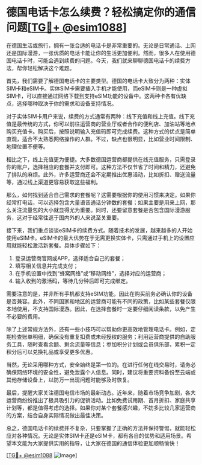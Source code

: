 # 德国电话卡怎么续费？轻松搞定你的通信问题[[TG💪+ @esim1088](https://t.me/s/esim1088)]

在德国生活或旅行，拥有一张合适的电话卡是非常重要的。无论是日常通话、上网还是国际漫游，一张优质的电话卡能让你的生活更加便利。然而，很多人在使用德国电话卡时，可能会遇到续费的问题。今天，我们就来聊聊德国电话卡的续费方法，帮你轻松解决这个难题。

首先，我们需要了解德国电话卡的主要类型。德国的电话卡大致分为两种：实体SIM卡和eSIM卡。实体SIM卡需要插入手机才能使用，而eSIM卡则是一种虚拟SIM卡，可以直接通过网络下载到支持eSIM功能的设备中。这两种卡各有优缺点，选择哪种取决于你的需求和设备支持情况。

对于实体SIM卡用户来说，续费的方式通常有两种：线下充值和线上充值。线下充值是最传统的方式，你可以前往运营商的营业厅或者合作的便利店、加油站等地点购买充值卡。购买后，按照说明输入充值码即可完成续费。这种方式的优点是简单直观，适合不太熟悉网络操作的人群。不过，缺点也很明显，比如营业时间限制、地理位置不便等。

相比之下，线上充值更为便捷。大多数德国运营商都提供在线充值服务，只需登录你的账户，选择相应的套餐并支付即可。这种方法不仅节省了时间和精力，还避免了排队的麻烦。此外，许多运营商还会不定期推出优惠活动，比如折扣、赠送流量等，通过线上渠道更容易获取这些福利。

那么，如何找到适合自己需求的套餐呢？这需要根据你的使用习惯来决定。如果你经常打电话，可以选择包含大量语音通话分钟数的套餐；如果主要是用来上网，那么关注流量包的大小就显得尤为重要。同时，还要留意套餐是否包含国际漫游服务，这对于经常往返于国内外的人来说至关重要。

接下来，我们重点谈谈eSIM卡的续费方式。随着技术的发展，越来越多的人开始使用eSIM卡。eSIM卡的最大优势在于无需更换实体卡，只需通过手机上的设置应用就能轻松激活新套餐。具体步骤如下：

1. 登录运营商官网或APP，选择适合自己的套餐；
2. 填写相关信息并完成支付；
3. 在手机设置中找到“蜂窝网络”或“移动网络”，选择对应的运营商；
4. 输入收到的激活码，等待几分钟后即可完成绑定。

需要注意的是，并非所有手机都支持eSIM功能，因此在购买前务必确认你的设备是否兼容。此外，不同国家和地区的运营商可能有不同的政策，比如某些套餐仅限本地使用，不支持国际漫游。因此，在选择套餐时一定要仔细阅读条款，以免产生不必要的费用。

除了上述常规方法外，还有一些小技巧可以帮助你更高效地管理电话卡。例如，定期检查账单明细，确保没有重复扣费或未经授权的服务；利用运营商提供的自助服务工具，随时查看余额、剩余流量等信息；参加积分计划或会员俱乐部，累积一定积分后可以兑换礼品或享受更多优惠。

当然，无论采用哪种方式，安全始终是第一位的。在进行任何在线交易时，请务必确保网络环境的安全性，避免泄露个人信息。同时，建议将重要资料备份至云端或其他存储设备上，以防万一出现问题时能够及时恢复。

最后，提醒大家关注德国电信市场的最新动态。近年来，随着市场竞争加剧，各大运营商纷纷推出了极具吸引力的促销活动。比如免费试用期、首月折扣、家庭共享计划等，都是值得考虑的选择。如果你对某个套餐感兴趣，不妨多比较几家运营商的方案，结合自身实际情况做出最佳决策。

总之，德国电话卡的续费并不复杂，只要掌握了正确的方法并保持警惕，就能轻松应对各种情况。无论是实体SIM卡还是eSIM卡，都有各自的优势和适用场景。希望本文能为大家提供实用的指导，让大家在德国的通信体验更加顺畅愉快！

[[TG💪+ @esim1088](https://t.me/s/esim1088) ![Image](https://i.postimg.cc/4NQfJmqS/Snipaste-2025-05-13-00-14-12.png)]